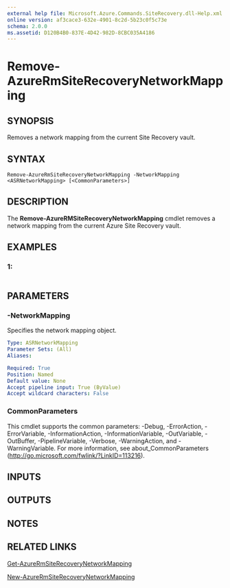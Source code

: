 ```yaml
---
external help file: Microsoft.Azure.Commands.SiteRecovery.dll-Help.xml
online version: af3cace3-632e-4901-8c2d-5b23c0f5c73e
schema: 2.0.0
ms.assetid: D120B4B0-837E-4D42-982D-8CBC035A4186
---
```


# Remove-AzureRmSiteRecoveryNetworkMapping

## SYNOPSIS
Removes a network mapping from the current Site Recovery vault.

## SYNTAX

```
Remove-AzureRmSiteRecoveryNetworkMapping -NetworkMapping <ASRNetworkMapping> [<CommonParameters>]
```

## DESCRIPTION
The **Remove-AzureRMSiteRecoveryNetworkMapping** cmdlet removes a network mapping from the current Azure Site Recovery vault.

## EXAMPLES

### 1:
```

```

## PARAMETERS

### -NetworkMapping
Specifies the network mapping object.

```yaml
Type: ASRNetworkMapping
Parameter Sets: (All)
Aliases: 

Required: True
Position: Named
Default value: None
Accept pipeline input: True (ByValue)
Accept wildcard characters: False
```

### CommonParameters
This cmdlet supports the common parameters: -Debug, -ErrorAction, -ErrorVariable, -InformationAction, -InformationVariable, -OutVariable, -OutBuffer, -PipelineVariable, -Verbose, -WarningAction, and -WarningVariable. For more information, see about_CommonParameters (http://go.microsoft.com/fwlink/?LinkID=113216).

## INPUTS

## OUTPUTS

## NOTES

## RELATED LINKS

[Get-AzureRmSiteRecoveryNetworkMapping](.\Get-AzureRmSiteRecoveryNetworkMapping.md)

[New-AzureRmSiteRecoveryNetworkMapping](.\New-AzureRmSiteRecoveryNetworkMapping.md)


